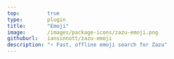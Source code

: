 ```yaml
---
top:         true
type:        plugin
title:       "Emoji"
image:       /images/package-icons/zazu-emoji.png
githuburl:   iansinnott/zazu-emoji
description: "⚡ Fast, offline emoji search for Zazu"
---
```


